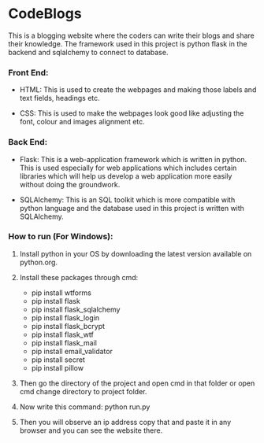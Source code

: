 # CodeBlogs
This is a blogging website where the coders can write their blogs and share their knowledge. The framework used in this project is python flask in the backend and sqlalchemy to connect to database.


### Front End:

  -	HTML: This is used to create the webpages and making those labels and text fields, headings etc. 
  
  -	CSS: This is used to make the webpages look good like adjusting the font, colour and images alignment etc. 


### Back End:

  -	Flask: This is a web-application framework which is written in python. This is used especially for web applications which includes certain libraries which will help us           develop a web application more easily without doing the groundwork.
  
  -	SQLAlchemy: This is an SQL toolkit which is more compatible with python language and the database used in this project is written with SQLAlchemy.


### How to run (For Windows):

  1.	Install python in your OS by downloading the latest version available on python.org.
  
  2.	Install these packages through cmd:
        -	pip install wtforms
        -	pip install flask
        -	pip install flask_sqlalchemy
        -	pip install flask_login
        -	pip install flask_bcrypt
        -	pip install flask_wtf
        -	pip install flask_mail
        -	pip install email_validator
        -	pip install secret
        -	pip install pillow
        
  3.	Then go the directory of the project and open cmd in that folder or open cmd change directory to project folder.
  
  4.	Now write this command: python run.py
  
  5.	Then you will observe an ip address copy that and paste it in any browser and you can see the website there.
